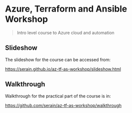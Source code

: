 # Azure, Terraform and Ansible Workshop

> Intro level course to Azure cloud and automation

## Slideshow

The slideshow for the course can be accessed from:

https://serain.github.io/az-tf-as-workshop/slideshow.html

## Walkthrough

Walkthrough for the practical part of the course is in:

https://github.com/serain/az-tf-as-workshop/walkthrough

